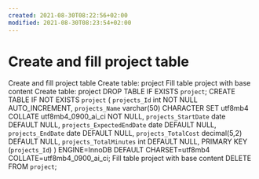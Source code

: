 ```yaml
---
created: 2021-08-30T08:22:56+02:00
modified: 2021-08-30T08:23:54+02:00
---
```


# Create and fill project table


Create and fill project table
Create table: project
Fill table project with base content
Create table: project
DROP TABLE IF EXISTS `project`;
CREATE TABLE IF NOT EXISTS `project` (
  `projects_Id` int NOT NULL AUTO_INCREMENT,
  `projects_Name` varchar(50) CHARACTER SET utf8mb4 COLLATE utf8mb4_0900_ai_ci NOT NULL,
  `projects_StartDate` date DEFAULT NULL,
  `projects_ExpectedEndDate` date DEFAULT NULL,
  `projects_EndDate` date DEFAULT NULL,
  `projects_TotalCost` decimal(5,2) DEFAULT NULL,
  `projects_TotalMinutes` int DEFAULT NULL,
  PRIMARY KEY (`projects_Id`)
) ENGINE=InnoDB DEFAULT CHARSET=utf8mb4 COLLATE=utf8mb4_0900_ai_ci;
Fill table project with base content
DELETE FROM `project`;
